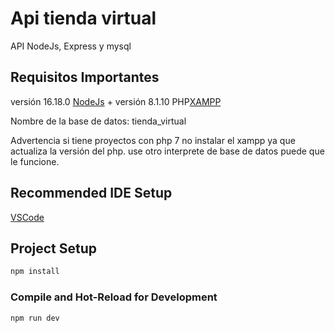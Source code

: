 # Api tienda virtual

API NodeJs, Express y mysql


## Requisitos Importantes

versión 16.18.0 [NodeJs](https://nodejs.org/en/) + versión 8.1.10 PHP[XAMPP](https://www.apachefriends.org/es/index.html)

Nombre de la base de datos: tienda_virtual

Advertencia si tiene proyectos con php 7 no instalar el xampp ya que actualiza la versión del php.
use otro interprete de base de datos puede que le funcione.


## Recommended IDE Setup

[VSCode](https://code.visualstudio.com/)


## Project Setup

```sh
npm install
```

### Compile and Hot-Reload for Development

```sh
npm run dev
```

